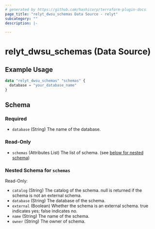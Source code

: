 ```yaml
---
# generated by https://github.com/hashicorp/terraform-plugin-docs
page_title: "relyt_dwsu_schemas Data Source - relyt"
subcategory: ""
description: |-
  
---
```


# relyt_dwsu_schemas (Data Source)



## Example Usage

```terraform
data "relyt_dwsu_schemas" "schemas" {
  database = "your_database_name"
}
```

<!-- schema generated by tfplugindocs -->
## Schema

### Required

- `database` (String) The name of the database.

### Read-Only

- `schemas` (Attributes List) The list of schema. (see [below for nested schema](#nestedatt--schemas))

<a id="nestedatt--schemas"></a>
### Nested Schema for `schemas`

Read-Only:

- `catalog` (String) The catalog of the schema. null is returned if the schema is not an external schema.
- `database` (String) The database of the schema.
- `external` (Boolean) Whether the schema is an external schema. true indicates yes; false indicates no.
- `name` (String) The name of the schema.
- `owner` (String) The owner of schema.
